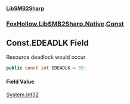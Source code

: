 #### [LibSMB2Sharp](index.md 'index')
### [FoxHollow.LibSMB2Sharp.Native](FoxHollow_LibSMB2Sharp_Native.md 'FoxHollow.LibSMB2Sharp.Native').[Const](FoxHollow_LibSMB2Sharp_Native_Const.md 'FoxHollow.LibSMB2Sharp.Native.Const')
## Const.EDEADLK Field
Resource deadlock would occur
```csharp
public const int EDEADLK = 35;
```
#### Field Value
[System.Int32](https://docs.microsoft.com/en-us/dotnet/api/System.Int32 'System.Int32')
